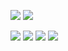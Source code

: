 ![](http://github-profile-summary-cards.vercel.app/api/cards/repos-per-language?username=osw0124&theme=tokyonight) ![](http://github-profile-summary-cards.vercel.app/api/cards/most-commit-language?username=osw0124&theme=github_dark)

<img src="https://img.shields.io/badge/-JavaScript-yellow"/> <img src="https://img.shields.io/badge/-nodeJS-brightgreen"/> <img src="https://img.shields.io/badge/-Fastify-lightgrey"/> <img src="https://img.shields.io/badge/-MySQL-blue"/>

